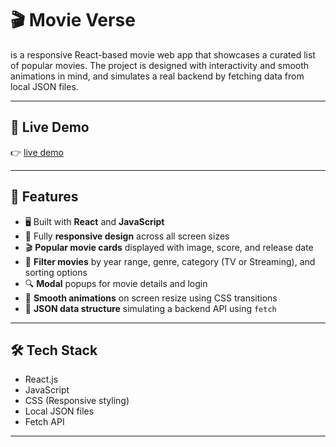 # 🎬 Movie Verse
 is a responsive React-based movie web app that showcases a curated list of popular movies. The project is designed with interactivity and smooth animations in mind, and simulates a real backend by fetching data from local JSON files.

---

## 🚀 Live Demo

👉 [live demo](https://movies-website-ashy.vercel.app/)  

---

## 📸 Features

- 🖥️ Built with **React** and **JavaScript**
- 📱 Fully **responsive design** across all screen sizes
- 🎬 **Popular movie cards** displayed with image, score, and release date
- 🧩 **Filter movies** by year range, genre, category (TV or Streaming), and sorting options
- 🔍 **Modal** popups for movie details and login
- 🌈 **Smooth animations** on screen resize using CSS transitions
- 📁 **JSON data structure** simulating a backend API using `fetch`

---

## 🛠️ Tech Stack

- React.js
- JavaScript
- CSS (Responsive styling)
- Local JSON files
- Fetch API

---
